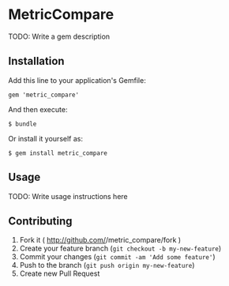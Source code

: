 # MetricCompare

TODO: Write a gem description

## Installation

Add this line to your application's Gemfile:

    gem 'metric_compare'

And then execute:

    $ bundle

Or install it yourself as:

    $ gem install metric_compare

## Usage

TODO: Write usage instructions here

## Contributing

1. Fork it ( http://github.com/<my-github-username>/metric_compare/fork )
2. Create your feature branch (`git checkout -b my-new-feature`)
3. Commit your changes (`git commit -am 'Add some feature'`)
4. Push to the branch (`git push origin my-new-feature`)
5. Create new Pull Request
